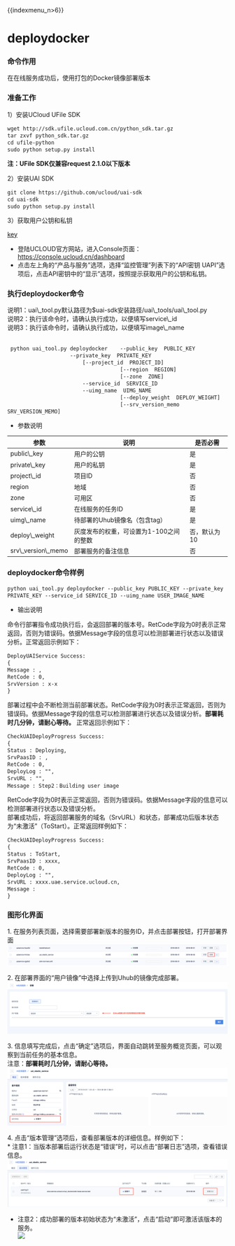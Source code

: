 {{indexmenu_n>6}}

# deploydocker

### 命令作用

在[](/ai/uai-inference/use/oplist/create)在线服务成功后，使用[](/ai/uai-inference/use/oplist/packdata_docker)打包的Docker镜像部署版本  

### 准备工作

1）安装UCloud UFile SDK

    wget http://sdk.ufile.ucloud.com.cn/python_sdk.tar.gz
    tar zxvf python_sdk.tar.gz
    cd ufile-python
    sudo python setup.py install

**注：UFile SDK仅兼容request 2.1.0以下版本**

2）安装UAI SDK

    git clone https://github.com/ucloud/uai-sdk
    cd uai-sdk
    sudo python setup.py install

3）获取用户公钥和私钥

[key](/ai/uai-inference/base/key)

  - 登陆UCLOUD官方网站，进入Console页面：<https://console.ucloud.cn/dashboard>
  - 点击左上角的“产品与服务”选项，选择“监控管理”列表下的“API密钥
    UAPI”选项后，点击API密钥中的“显示”选项，按照提示获取用户的公钥和私钥。

### 执行deploydocker命令

说明1：uai\\\_tool.py默认路径为$uai-sdk安装路径/uai\\\_tools/uai\\\_tool.py  
说明2：执行该命令时，请确认[](/ai/uai-inference/use/oplist/create)执行成功，以便填写service\\\_id  
说明3：执行该命令时，请确认[](/ai/uai-inference/use/oplist/packdata_docker)执行成功，以便填写image\\\_name  

``` 

 python uai_tool.py deploydocker    --public_key  PUBLIC_KEY
                    --private_key  PRIVATE_KEY 
                        [--project_id  PROJECT_ID]
                                    [--region  REGION]
                                    [--zone  ZONE] 
                        --service_id  SERVICE_ID 
                        --uimg_name  UIMG_NAME
                                    [--deploy_weight  DEPLOY_WEIGHT]
                                    [--srv_version_memo  SRV_VERSION_MEMO]
```

  - 参数说明  

| 参数                     | 说明                     | 是否必需    |
| ---------------------- | ---------------------- | ------- |
| public\\\_key          | 用户的公钥                  | 是       |
| private\\\_key         | 用户的私钥                  | 是       |
| project\\\_id          | 项目ID                   | 否       |
| region                 | 地域                     | 否       |
| zone                   | 可用区                    | 否       |
| service\\\_id          | 在线服务的任务ID              | 是       |
| uimg\\\_name           | 待部署的Uhub镜像名（包含tag）     | 是       |
| deploy\\\_weight       | 灰度发布的权重，可设置为1-100之间的整数 | 否，默认为10 |
| srv\\\_version\\\_memo | 部署服务的备注信息              | 否       |

### deploydocker命令样例

    python uai_tool.py deploydocker --public_key PUBLIC_KEY --private_key PRIVATE_KEY --service_id SERVICE_ID --uimg_name USER_IMAGE_NAME

  - 输出说明

命令行部署指令成功执行后，会返回部署的版本号。RetCode字段为0时表示正常返回，否则为错误码。依据Message字段的信息可以检测部署进行状态以及错误分析。正常返回示例如下：

    DeployUAIService Success:
    {
    Message : ,
    RetCode : 0,
    SrvVersion : x-x
    }

部署过程中会不断检测当前部署状态。RetCode字段为0时表示正常返回，否则为错误码。依据Message字段的信息可以检测部署进行状态以及错误分析。**部署耗时几分钟，请耐心等待。**
正常返回示例如下：

    CheckUAIDeployProgress Success:
    {
    Status : Deploying,
    SrvPaasID : ,
    RetCode : 0,
    DeployLog : "",
    SrvURL : "",
    Message : Step2：Building user image

RetCode字段为0时表示正常返回，否则为错误码。依据Message字段的信息可以检测部署进行状态以及错误分析。  
部署成功后，将返回部署服务的域名（SrvURL）和状态，部署成功后版本状态为“未激活”（ToStart）。正常返回样例如下：

    CheckUAIDeployProgress Success:
    {
    Status : ToStart,
    SrvPaasID : xxxx,
    RetCode : 0,
    DeployLog : "",
    SrvURL : xxxx.uae.service.ucloud.cn,
    Message :
    }

### 图形化界面

1\. 在服务列表页面，选择需要部署新版本的服务ID，并点击部署按钮，打开部署界面  
![](/images/use/oplist/deploydocker/depoy0.png)

2\.
在部署界面的“用户镜像”中选择[](/ai/uai-inference/use/oplist/packdata_docker)上传到Uhub的镜像完成部署。  
![](/images/use/oplist/deploydocker/deploy1.png)

3\. 信息填写完成后，点击“确定”选项后，界面自动跳转至服务概览页面，可以观察到当前任务的基本信息。  
注意：**部署耗时几分钟，请耐心等待。**  
![](/images/use/oplist/deploydocker/deploy2.png)

4\. 点击“版本管理”选项后，查看部署版本的详细信息。样例如下：  
\* 注意1：当版本部署后运行状态是“错误”时，可以点击“部署日志”选项，查看错误信息。  
![](/images/use/oplist/deploydocker/deploy3.png)

  - 注意2：成功部署的版本初始状态为“未激活”，点击“启动”即可激活该版本的服务。  
    ![](/ai/uai-inference/use/oplist/deploydocker/deploy4.png)
